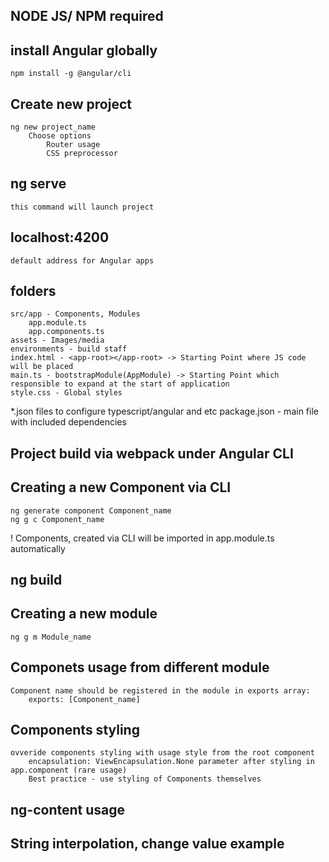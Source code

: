 
## NODE JS/ NPM required
## install Angular globally
    npm install -g @angular/cli
## Create new project
    ng new project_name
        Choose options
            Router usage
            CSS preprocessor
## ng serve 
    this command will launch project
## localhost:4200
    default address for Angular apps
## folders
    src/app - Components, Modules
        app.module.ts 
        app.components.ts
    assets - Images/media
    environments - build staff
    index.html - <app-root></app-root> -> Starting Point where JS code will be placed
    main.ts - bootstrapModule(AppModule) -> Starting Point which responsible to expand at the start of application
    style.css - Global styles
*.json files to configure typescript/angular and etc
package.json - main file with included dependencies
## Project build via webpack under Angular CLI
## Creating a new Component via CLI
    ng generate component Component_name 
    ng g c Component_name 
! Components, created via CLI will be imported in app.module.ts automatically
## ng build
## Creating a new module
    ng g m Module_name
## Componets usage from different module
    Component name should be registered in the module in exports array:
        exports: [Component_name]
## Components styling
    ovveride components styling with usage style from the root component
        encapsulation: ViewEncapsulation.None parameter after styling in app.component (rare usage)
        Best practice - use styling of Components themselves
## ng-content usage
## String interpolation, change value example
